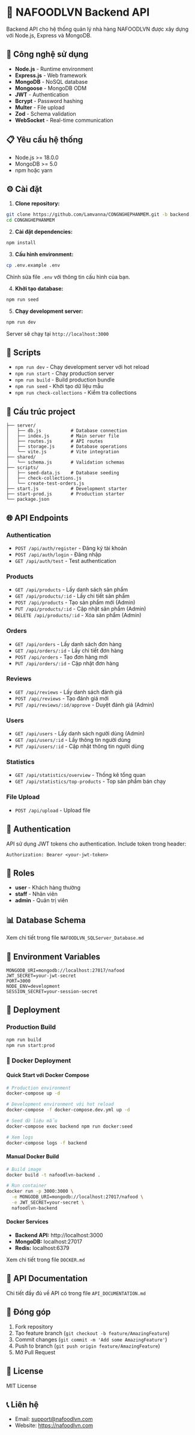 # 🍜 NAFOODLVN Backend API

Backend API cho hệ thống quản lý nhà hàng NAFOODLVN được xây dựng với Node.js, Express và MongoDB.

## 🚀 Công nghệ sử dụng

- **Node.js** - Runtime environment
- **Express.js** - Web framework
- **MongoDB** - NoSQL database
- **Mongoose** - MongoDB ODM
- **JWT** - Authentication
- **Bcrypt** - Password hashing
- **Multer** - File upload
- **Zod** - Schema validation
- **WebSocket** - Real-time communication

## 📋 Yêu cầu hệ thống

- Node.js >= 18.0.0
- MongoDB >= 5.0
- npm hoặc yarn

## ⚙️ Cài đặt

1. **Clone repository:**
```bash
git clone https://github.com/Lamvanna/CONGNGHEPHANMEM.git -b backend
cd CONGNGHEPHANMEM
```

2. **Cài đặt dependencies:**
```bash
npm install
```

3. **Cấu hình environment:**
```bash
cp .env.example .env
```
Chỉnh sửa file `.env` với thông tin cấu hình của bạn.

4. **Khởi tạo database:**
```bash
npm run seed
```

5. **Chạy development server:**
```bash
npm run dev
```

Server sẽ chạy tại `http://localhost:3000`

## 🔧 Scripts

- `npm run dev` - Chạy development server với hot reload
- `npm run start` - Chạy production server
- `npm run build` - Build production bundle
- `npm run seed` - Khởi tạo dữ liệu mẫu
- `npm run check-collections` - Kiểm tra collections

## 📁 Cấu trúc project

```
├── server/
│   ├── db.js           # Database connection
│   ├── index.js        # Main server file
│   ├── routes.js       # API routes
│   ├── storage.js      # Database operations
│   └── vite.js         # Vite integration
├── shared/
│   └── schema.js       # Validation schemas
├── scripts/
│   ├── seed-data.js    # Database seeding
│   ├── check-collections.js
│   └── create-test-orders.js
├── start.js            # Development starter
├── start-prod.js       # Production starter
└── package.json
```

## 🌐 API Endpoints

### Authentication
- `POST /api/auth/register` - Đăng ký tài khoản
- `POST /api/auth/login` - Đăng nhập
- `GET /api/auth/test` - Test authentication

### Products
- `GET /api/products` - Lấy danh sách sản phẩm
- `GET /api/products/:id` - Lấy chi tiết sản phẩm
- `POST /api/products` - Tạo sản phẩm mới (Admin)
- `PUT /api/products/:id` - Cập nhật sản phẩm (Admin)
- `DELETE /api/products/:id` - Xóa sản phẩm (Admin)

### Orders
- `GET /api/orders` - Lấy danh sách đơn hàng
- `GET /api/orders/:id` - Lấy chi tiết đơn hàng
- `POST /api/orders` - Tạo đơn hàng mới
- `PUT /api/orders/:id` - Cập nhật đơn hàng

### Reviews
- `GET /api/reviews` - Lấy danh sách đánh giá
- `POST /api/reviews` - Tạo đánh giá mới
- `PUT /api/reviews/:id/approve` - Duyệt đánh giá (Admin)

### Users
- `GET /api/users` - Lấy danh sách người dùng (Admin)
- `GET /api/users/:id` - Lấy thông tin người dùng
- `PUT /api/users/:id` - Cập nhật thông tin người dùng

### Statistics
- `GET /api/statistics/overview` - Thống kê tổng quan
- `GET /api/statistics/top-products` - Top sản phẩm bán chạy

### File Upload
- `POST /api/upload` - Upload file

## 🔐 Authentication

API sử dụng JWT tokens cho authentication. Include token trong header:
```
Authorization: Bearer <your-jwt-token>
```

## 👥 Roles

- **user** - Khách hàng thường
- **staff** - Nhân viên
- **admin** - Quản trị viên

## 📊 Database Schema

Xem chi tiết trong file `NAFOODLVN_SQLServer_Database.md`

## 🔧 Environment Variables

```env
MONGODB_URI=mongodb://localhost:27017/nafood
JWT_SECRET=your-jwt-secret
PORT=3000
NODE_ENV=development
SESSION_SECRET=your-session-secret
```

## 🚀 Deployment

### Production Build
```bash
npm run build
npm run start:prod
```

### 🐳 Docker Deployment

#### Quick Start với Docker Compose
```bash
# Production environment
docker-compose up -d

# Development environment với hot reload
docker-compose -f docker-compose.dev.yml up -d

# Seed dữ liệu mẫu
docker-compose exec backend npm run docker:seed

# Xem logs
docker-compose logs -f backend
```

#### Manual Docker Build
```bash
# Build image
docker build -t nafoodlvn-backend .

# Run container
docker run -p 3000:3000 \
  -e MONGODB_URI=mongodb://localhost:27017/nafood \
  -e JWT_SECRET=your-secret \
  nafoodlvn-backend
```

#### Docker Services
- **Backend API:** http://localhost:3000
- **MongoDB:** localhost:27017
- **Redis:** localhost:6379

Xem chi tiết trong file `DOCKER.md`

## 📝 API Documentation

Chi tiết đầy đủ về API có trong file `API_DOCUMENTATION.md`

## 🤝 Đóng góp

1. Fork repository
2. Tạo feature branch (`git checkout -b feature/AmazingFeature`)
3. Commit changes (`git commit -m 'Add some AmazingFeature'`)
4. Push to branch (`git push origin feature/AmazingFeature`)
5. Mở Pull Request

## 📄 License

MIT License

## 📞 Liên hệ

- Email: support@nafoodlvn.com
- Website: https://nafoodlvn.com
